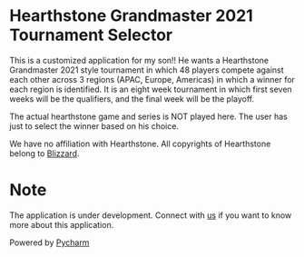 # Hearthstone Grandmaster 2021 Tournament Selector

This is a customized application for my son!! 
He wants a Hearthstone Grandmaster 2021 style tournament in which 48 players compete against each other 
across 3 regions (APAC, Europe, Americas) in which a winner for each region is identified. It is an eight week 
tournament in which first seven weeks will be the qualifiers, and the final week will be the playoff.

The actual hearthstone game and series is NOT played here. The user has just to select the winner based on his choice.

We have no affiliation with Hearthstone. All copyrights of Hearthstone belong to 
[Blizzard](https://www.blizzard.com/en-us/).

# Note
The application is under development. Connect with [us](mailto:info@crazyideas.co.in?subject=Contribute) if you want 
to know more about this application.

Powered by [Pycharm](https://www.jetbrains.com/?from=TPFAnalyzer)